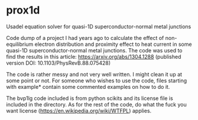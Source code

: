 # prox1d
Usadel equation solver for quasi-1D superconductor-normal metal junctions

Code dump of a project I had years ago to calculate the effect of non-equilibrium electron distribution and proximity effect to heat current in some quasi-1D superconductor-normal metal junctions. The code was used to find the results in this article: https://arxiv.org/abs/1304.1288 (published version DOI: 10.1103/PhysRevB.88.075428)

The code is rather messy and not very well written. I might clean it up at some point or not. For someone who wishes to use the code, files starting with example* contain some commented examples on how to do it.

The bvp1lg code included is from python scikits and its license file is included in the directory. As for the rest of the code, do what the fuck you want license (https://en.wikipedia.org/wiki/WTFPL) applies.
